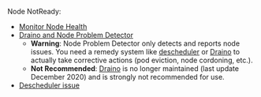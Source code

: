 Node NotReady:

- [Monitor Node Health](https://kubernetes.io/docs/tasks/debug/debug-cluster/monitor-node-health)
- [Draino and Node Problem Detector](https://gist.github.com/StevenACoffman/120bdbe8506e45bccc79bc73187c00bc)
  - **Warning**: Node Problem Detector only detects and reports node issues. You need a remedy system like [descheduler](https://github.com/kubernetes-sigs/descheduler) or [Draino](https://github.com/planetlabs/draino) to actually take corrective actions (pod eviction, node cordoning, etc.).
  - **Not Recommended**: [Draino](https://github.com/planetlabs/draino) is no longer maintained (last update December 2020) and is strongly not recommended for use.
- [Descheduler issue](https://github.com/kubernetes-sigs/descheduler/issues/131)
